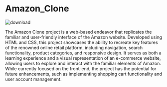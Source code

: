 # Amazon_Clone                                          

![download](https://github.com/PrathamChoudharyy/Amazon_Clone/assets/114939653/dc142f05-e4bc-4b57-be90-1dfc38265a30)

The Amazon Clone project is a web-based endeavor that replicates the familiar and user-friendly interface of the Amazon website. Developed using HTML and CSS, this project showcases the ability to recreate key features of the renowned online retail platform, including navigation, search functionality, product categories, and responsive design. It serves as both a learning experience and a visual representation of an e-commerce website, allowing users to explore and interact with the familiar elements of Amazon. While currently focused on the front-end, the project has the potential for future enhancements, such as implementing shopping cart functionality and user account management.
